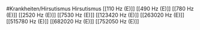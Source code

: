 #Krankheiten/Hirsutismus
Hirsutismus
[[110 Hz (E)]]
[[490 Hz (E)]]
[[780 Hz (E)]]
[[2520 Hz (E)]]
[[7530 Hz (E)]]
[[123420 Hz (E)]]
[[263020 Hz (E)]]
[[515780 Hz (E)]]
[[682020 Hz (E)]]
[[752050 Hz (E)]]